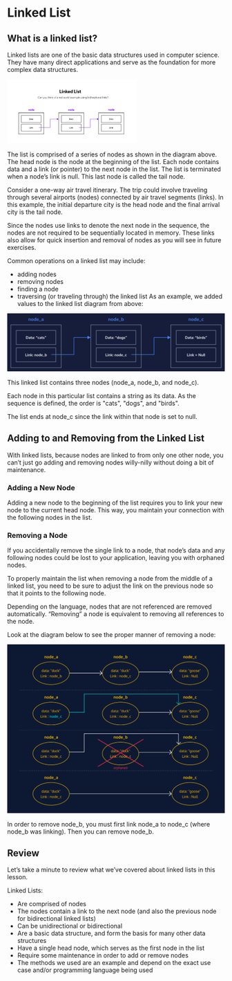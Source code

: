 # Linked List
## What is a linked list?
Linked lists are one of the basic data structures used in computer science. They have many direct applications and serve as the foundation for more complex data structures.

<img style='background:white' src="static/imgs/img.png"/>

The list is comprised of a series of nodes as shown in the diagram above. The head node is the node at the beginning of the list. Each node contains data and a link (or pointer) to the next node in the list. The list is terminated when a node’s link is null. This last node is called the tail node.

Consider a one-way air travel itinerary. The trip could involve traveling through several airports (nodes) connected by air travel segments (links). In this example, the initial departure city is the head node and the final arrival city is the tail node.

Since the nodes use links to denote the next node in the sequence, the nodes are not required to be sequentially located in memory. These links also allow for quick insertion and removal of nodes as you will see in future exercises.

Common operations on a linked list may include:
* adding nodes 
* removing nodes 
* finding a node 
* traversing (or traveling through) the linked list
As an example, we added values to the linked list diagram from above:

![](static/imgs/img_1.png)

This linked list contains three nodes (node_a, node_b, and node_c).

Each node in this particular list contains a string as its data. As the sequence is defined, the order is "cats", "dogs", and "birds".

The list ends at node_c since the link within that node is set to null.

## Adding to and Removing from the Linked List
With linked lists, because nodes are linked to from only one other node, you can’t just go adding and removing nodes willy-nilly without doing a bit of maintenance.
### Adding a New Node
Adding a new node to the beginning of the list requires you to link your new node to the current head node. This way, you maintain your connection with the following nodes in the list.
### Removing a Node
If you accidentally remove the single link to a node, that node’s data and any following nodes could be lost to your application, leaving you with orphaned nodes.

To properly maintain the list when removing a node from the middle of a linked list, you need to be sure to adjust the link on the previous node so that it points to the following node.

Depending on the language, nodes that are not referenced are removed automatically. “Removing” a node is equivalent to removing all references to the node.

Look at the diagram below to see the proper manner of removing a node:

![](static/imgs/img_2.png)

In order to remove node_b, you must first link node_a to node_c (where node_b was linking). Then you can remove node_b.

## Review
Let’s take a minute to review what we’ve covered about linked lists in this lesson.

Linked Lists:

* Are comprised of nodes
* The nodes contain a link to the next node (and also the previous node for bidirectional linked lists)
* Can be unidirectional or bidirectional
* Are a basic data structure, and form the basis for many other data structures
* Have a single head node, which serves as the first node in the list
* Require some maintenance in order to add or remove nodes
* The methods we used are an example and depend on the exact use case and/or programming language being used
